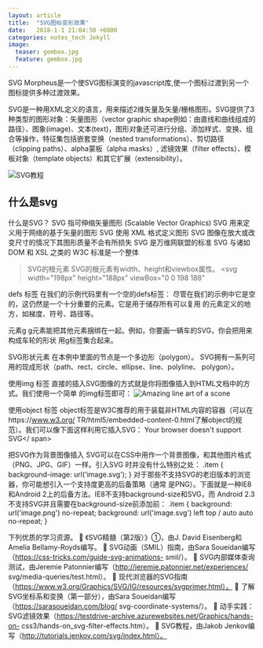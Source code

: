 ```yaml
---
layout: article
title:  "SVG图标变形效果"
date:   2018-1-1 21:04:50 +0800
categories: notes_tech Jekyll
image:
  teaser: gembox.jpg
  feature: gembox.jpg
---
```

SVG Morpheus是一个使SVG图标演变的javascript库,使一个图标过渡到另一个图标提供多种过渡效果。

SVG是一种用XML定义的语言，用来描述2维矢量及矢量/栅格图形。SVG提供了3种类型的图形对象：矢量图形（vector graphic shape例如：由直线和曲线组成的路径）、图象(image)、文本(text)，图形对象还可进行分组、添加样式、变换、组合等操作，特征集包括嵌套变换（nested transformations）、剪切路径（clipping paths）、alpha蒙板（alpha masks）, 滤镜效果（filter effects）、模板对象（template objects）和其它扩展（extensibility）。

![SVG教程](http://www.w3school.com.cn/svg/svg_intro.asp)

## 什么是svg

什么是SVG？
SVG 指可伸缩矢量图形 (Scalable Vector Graphics)
SVG 用来定义用于网络的基于矢量的图形
SVG 使用 XML 格式定义图形
SVG 图像在放大或改变尺寸的情况下其图形质量不会有所损失
SVG 是万维网联盟的标准
SVG 与诸如 DOM 和 XSL 之类的 W3C 标准是一个整体

> SVG的根元素 SVG的根元素有width、height和viewbox属性。 
<svg width="198px" height="188px" viewBox="0 0 198 188" 

defs 标签 在我们的示例代码里有一个空的defs标签： 
<defs></defs> 
尽管在我们的示例中它是空的，这仍然是一个十分重要的元素。它是用于储存所有可以复用 的元素定义的地方，如梯度、符号、路径等。 

元素g
g元素能把其他元素捆绑在一起。例如，你要画一辆车的SVG，你会把用来构成车轮的形状 用g标签集合起来。 
<g id="Page-1" stroke="none" stroke-width="1" fill="none" fillrule=" evenodd" sketch:type="MSPage"> 

 SVG形状元素 在本例中里面的节点是一个多边形（polygon）。 
<polygon id="Star-1" stroke="#979797" stroke-width="3" fill="#F8E81C" sketch:type="MSShapeGroup" points="99 154 40.2214748 184.901699 51.4471742 119.45085 3.89434837 73.0983006 69.6107374 63.5491503 99 4 128.389263 63.5491503 194.105652 73.0983006 146.552826 119.45085 157.778525 184.901699 "></polygon> SVG拥有一系列可用的现成形状（path、rect、circle、ellipse、line、polyline、 polygon）。 

 使用img 标签 直接的插入SVG图像的方式就是你将图像插入到HTML文档中的方式。我们使用一个简单 的img标签即可： 
<img src="mySconeVector.svg" alt="Amazing line art of a scone" /> 

使用object 标签 object标签是W3C推荐的用于装载非HTML内容的容器（可以在https://www.w3.org/ TR/html5/embedded-content-0.html了解object的规范）。我们可以像下面这样利用它插入SVG： 
<object data="img/svgfile.svg" type="image/svg+xml">      <span class="fallback-info">Your browser doesn't support SVG</ span> </object>

把SVG作为背景图像插入 SVG可以在CSS中用作一个背景图像，和其他图片格式（PNG、JPG、GIF）一样。引入SVG 时并没有什么特别之处： 
.item {      background-image: url('image.svg'); } 对于那些不支持SVG的老旧版本的浏览器，你可能想引入一个支持度更高的后备策略（通常 是PNG）。下面就是一种IE8和Android 2上的后备方法。IE8不支持background-size和SVG，而 Android 2.3不支持SVG并且需要在background-size前添加前： 
.item {     background: url('image.png') no-repeat;     background: url('image.svg') left top / auto auto no-repeat; }

> 
下列优质的学习资源。 
 《SVG精髓（第2版）》①，由J. David Eisenberg和Amelia Bellamy-Royds编写。  SVG动画（SMIL）指南，由Sara Soueidan编写（https://css-tricks.com/guide-svg-animations- smil/）。  SVG内部媒体查询测试，由Jeremie Patonnier编写（http://jeremie.patonnier.net/experiences/ svg/media-queries/test.html）。  现代浏览器的SVG指南（https://www.w3.org/Graphics/SVG/IG/resources/svgprimer.html）。  了解SVG坐标系和变换（第一部分），由Sara Soueidan编写（https://sarasoueidan.com/blog/ svg-coordinate-systems/）。  动手实践：SVG滤镜效果（https://testdrive-archive.azurewebsites.net/Graphics/hands-on- css3/hands-on_svg-filter-effects.htm）。  SVG教程，由Jakob Jenkov编写（http://tutorials.jenkov.com/svg/index.html）。


